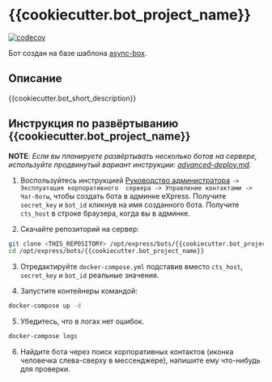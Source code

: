 # {{cookiecutter.bot_project_name}}

[![codecov](https://codecov.io/gh/ExpressApp/todo-bot/branch/master/graph/badge.svg?token=PTRJR2ITHW)](https://codecov.io/gh/ExpressApp/todo-bot)

Бот создан на базе шаблона [async-box](https://github.com/ExpressApp/async-box).

## Описание

{{cookiecutter.bot_short_description}}

## Инструкция по развёртыванию {{cookiecutter.bot_project_name}}

**NOTE**: *Если вы планируете развёртывать несколько ботов на сервере, используйте
продвинутый вариант инструкции: [advanced-deploy.md](advanced-deploy.md).*

1. Воспользуйтесь инструкцией [Руководство 
   администратора](https://express.ms/admin_guide.pdf) `-> Эксплуатация корпоративного 
   сервера -> Управление контактами -> Чат-боты`, чтобы создать бота в админке 
   eXpress. 
   Получите `secret_key` и `bot_id` кликнув на имя созданного бота. 
   Получите `cts_host` в строке браузера, когда вы в админке. 
   

2. Скачайте репозиторий на сервер:

```bash
git clone <THIS_REPOSITORY> /opt/express/bots/{{cookiecutter.bot_project_name}}
cd /opt/express/bots/{{cookiecutter.bot_project_name}}
```

3. Отредактируйте `docker-compose.yml` подставив вместо `cts_host`, `secret_key` и `bot_id` реальные значения.


4. Запустите контейнеры командой:

```bash
docker-compose up -d
```

5. Убедитесь, что в логах нет ошибок.

```bash
docker-compose logs
```

6. Найдите бота через поиск корпоративных контактов (иконка человечка слева-сверху в
   мессенджере), напишите ему что-нибудь для проверки.
